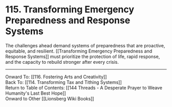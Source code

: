 # 115. Transforming Emergency Preparedness and Response Systems

The challenges ahead demand systems of preparedness that are proactive, equitable, and resilient. [[Transforming Emergency Preparedness and Response Systems]] must prioritize the protection of life, rapid response, and the capacity to rebuild stronger after every crisis.

____

Onward To: [[116. Fostering Arts and Creativity]]  
Back To: [[114. Transforming Tax and Tithing Systems]]  
Return to Table of Contents: [[144 Threads - A Desperate Prayer to Weave Humanity's Last Best Hope]]  
Onward to Other [[Lionsberg Wiki Books]]  